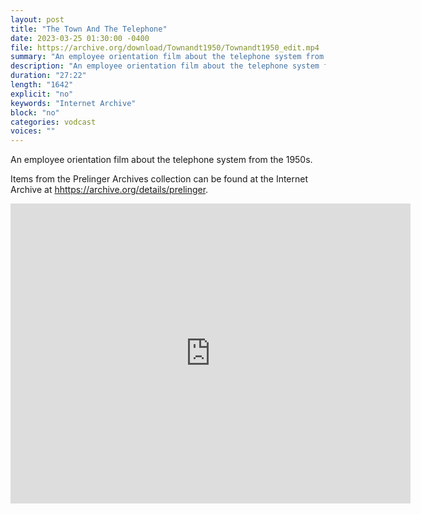 ```yaml
---
layout: post
title: "The Town And The Telephone"
date: 2023-03-25 01:30:00 -0400
file: https://archive.org/download/Townandt1950/Townandt1950_edit.mp4
summary: "An employee orientation film about the telephone system from the 1950s."
description: "An employee orientation film about the telephone system from the 1950s."
duration: "27:22"
length: "1642"
explicit: "no" 
keywords: "Internet Archive"
block: "no" 
categories: vodcast
voices: ""
---
```


An employee orientation film about the telephone system from the 1950s.  

Items from the Prelinger Archives collection can be found at the Internet Archive at <hhttps://archive.org/details/prelinger>.

<iframe src="https://archive.org/embed/Townandt1950" width="640" height="480" frameborder="0" webkitallowfullscreen="true" mozallowfullscreen="true" allowfullscreen></iframe>
